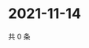 # 2021-11-14

共 0 条

<!-- BEGIN WEIBO -->
<!-- 最后更新时间 Sun Nov 14 2021 15:13:28 GMT+0800 (China Standard Time) -->

<!-- END WEIBO -->
